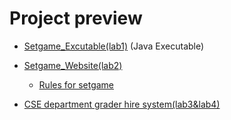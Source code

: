 # Project preview

- [Setgame_Excutable(lab1)](https://github.com/Lucas-TY/Butterfly/releases/tag/v1.0) (Java Executable)
- [Setgame_Website(lab2)](https://setgame.lucas-ty.space/)
  - [Rules for setgame](https://en.wikipedia.org/wiki/Set_(card_game)) 


- [CSE department grader hire system(lab3&lab4)](https://butterfly.lucas-ty.monster/)


